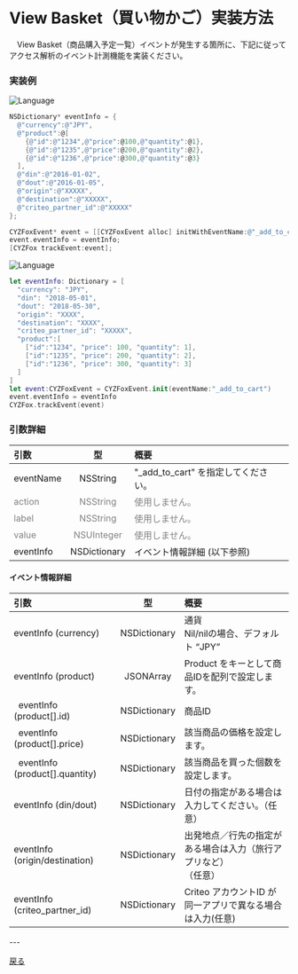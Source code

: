 # View Basket（買い物かご）実装方法

　View Basket（商品購入予定一覧）イベントが発生する箇所に、下記に従ってアクセス解析のイベント計測機能を実装ください。

### 実装例

![Language](http://img.shields.io/badge/language-Objective–C-blue.svg?style=flat)
```objective-c
NSDictionary* eventInfo = {
  @"currency":@"JPY",
  @"product":@[
    {@"id":@"1234",@"price":@100,@"quantity":@1},
    {@"id":@"1235",@"price":@200,@"quantity":@2},
    {@"id":@"1236",@"price":@300,@"quantity":@3}
  ],
  @"din":@"2016-01-02",
  @"dout":@"2016-01-05",
  @"origin":@"XXXXX",
  @"destination":@"XXXXX",
  @"criteo_partner_id":@"XXXXX"
};

CYZFoxEvent* event = [[CYZFoxEvent alloc] initWithEventName:@"_add_to_cart"];
event.eventInfo = eventInfo;
[CYZFox trackEvent:event];
```

![Language](https://img.shields.io/badge/language-Swift-orange.svg?style=flat)
```Swift
let eventInfo: Dictionary = [
  "currency": "JPY",
  "din": "2018-05-01",
  "dout": "2018-05-30",
  "origin": "XXXX",
  "destination": "XXXX",
  "criteo_partner_id": "XXXXX",
  "product":[
    ["id":"1234", "price": 100, "quantity": 1],
    ["id":"1235", "price": 200, "quantity": 2],
    ["id":"1236", "price": 300, "quantity": 3]
  ]
]
let event:CYZFoxEvent = CYZFoxEvent.init(eventName:"_add_to_cart")
event.eventInfo = eventInfo
CYZFox.trackEvent(event)
```

### 引数詳細

| 引数 | 型 | 概要 |
|:----------|:-----------:|:------------|
|eventName|NSString|"\_add\_to\_cart" を指定してください。|
|<span style="color:grey">action|<span style="color:grey">NSString|<span style="color:grey">使用しません。|
|<span style="color:grey">label|<span style="color:grey">NSString|<span style="color:grey">使用しません。|
|<span style="color:grey">value|<span style="color:grey">NSUInteger|<span style="color:grey">使用しません。|
|eventInfo|NSDictionary|イベント情報詳細 (以下参照)|


#### イベント情報詳細

| 引数 | 型 | 概要 |
|:----------|:-----------:|:------------|
|eventInfo (currency)|NSDictionary|通貨<br>Nil/nilの場合、デフォルト “JPY”|
|eventInfo (product)|JSONArray|Product をキーとして商品IDを配列で設定します。
|&nbsp;&nbsp;eventInfo (product[].id)|NSDictionary|商品ID|
|&nbsp;&nbsp;eventInfo (product[].price)|NSDictionary|該当商品の価格を設定します。|
|&nbsp;&nbsp;eventInfo (product[].quantity)|NSDictionary|該当商品を買った個数を設定します。|
|eventInfo (din/dout)|NSDictionary|⽇付の指定がある場合は⼊⼒してください。（任意）|
|eventInfo (origin/destination)|NSDictionary|出発地点／行先の指定がある場合は入力（旅行アプリなど） </br>（任意）|
|eventInfo (criteo_partner_id)|NSDictionary|Criteo アカウントID が同⼀アプリで異なる場合は⼊⼒(任意)|

---　

[戻る](/lang/ja/doc/fox_engagement/README.md)
